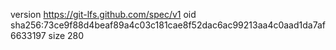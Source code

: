version https://git-lfs.github.com/spec/v1
oid sha256:73ce9f88d4beaf89a4c03c181cae8f52dac6ac99213aa4c0aad1da7af6633197
size 280
